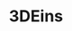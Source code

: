 ---
layout: app
title: 3DEins
description: A Card game for Nintendo 3DS & DS(i)!
version: v0.1.0
image: https://raw.githubusercontent.com/Universal-Team/3DEins/master/3ds/app/banner.png
source: https://github.com/Universal-Team/3DEins
downloads:
  3dsx: https://github.com/Universal-Team/3DEins/releases/download/v0.1.0/3DEins.3dsx
  cia: https://github.com/Universal-Team/3DEins/releases/download/v0.1.0/3DEins.cia
categories: [game]
---